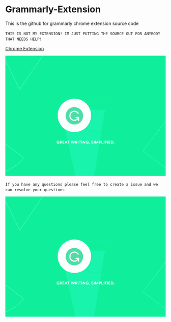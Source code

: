 # Grammarly-Extension
This is the github for grammarly chrome extension source code

``THIS IS NOT MY EXTENSION! IM JUST PUTTING THE SOURCE OUT FOR ANYBODY THAT NEEDS HELP!``

[Chrome Extension](https://chrome.google.com/webstore/detail/grammarly-grammar-checker/kbfnbcaeplbcioakkpcpgfkobkghlhen)

![](Images/grammarly.gif)

``If you have any questions please feel free to create a issue and we can resolve your questions``



![](Images/grammarly.gif)
